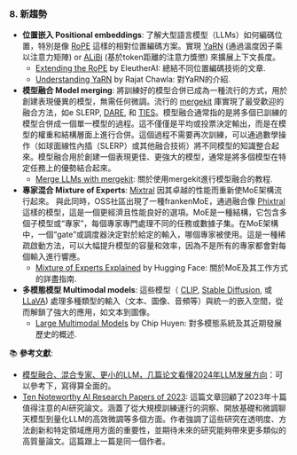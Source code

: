 
### 8. 新趨勢

* **位置嵌入 Positional embeddings**: 了解大型語言模型（LLMs）如何編碼位置，特別是像 [RoPE](https://arxiv.org/abs/2104.09864) 這樣的相對位置編碼方案。實現 [YaRN](https://arxiv.org/abs/2309.00071) (通過溫度因子乘以注意力矩陣) or [ALiBi](https://arxiv.org/abs/2108.12409) (基於token距離的注意力獎懲) 來擴展上下文長度。
    * [Extending the RoPE](https://blog.eleuther.ai/yarn/) by EleutherAI: 總結不同位置編碼技術的文章.
    * [Understanding YaRN](https://medium.com/@rcrajatchawla/understanding-yarn-extending-context-window-of-llms-3f21e3522465) by Rajat Chawla: 對YaRN的介紹.
* **模型融合 Model merging**: 將訓練好的模型合併已成為一種流行的方式，用於創建表現優異的模型，無需任何微調。流行的 [mergekit](https://github.com/cg123/mergekit) 庫實現了最受歡迎的融合方法，如e SLERP, [DARE](https://arxiv.org/abs/2311.03099), 和 [TIES](https://arxiv.org/abs/2311.03099)。模型融合通常指的是將多個已訓練的模型合併成一個單一模型的過程。這不僅僅是平均或投票決定輸出，而是在模型的權重和結構層面上進行合併。這個過程不需要再次訓練，可以通過數學操作（如球面線性內插（SLERP）或其他融合技術）將不同模型的知識整合起來。模型融合用於創建一個表現更佳、更強大的模型，通常是將多個模型在特定任務上的優勢結合起來。
    * [Merge LLMs with mergekit](https://mlabonne.github.io/blog/posts/2024-01-08_Merge_LLMs_with_mergekit.html): 關於使用mergekit進行模型融合的教程.
* **專家混合 Mixture of Experts**: [Mixtral](https://arxiv.org/abs/2401.04088) 因其卓越的性能而重新使MoE架構流行起來。 與此同時，OSS社區出現了一種frankenMoE，通過融合像 [Phixtral](https://huggingface.co/mlabonne/phixtral-2x2_8)這樣的模型，這是一個更經濟且性能良好的選項。MoE是一種結構，它包含多個子模型或“專家”，每個專家專門處理不同的任務或數據子集。在MoE架構中，一個“gate”或調度器決定對於給定的輸入，哪個專家被使用。這是一種稀疏啟動方法，可以大幅提升模型的容量和效率，因為不是所有的專家都會對每個輸入進行響應。
    * [Mixture of Experts Explained](https://huggingface.co/blog/moe) by Hugging Face: 關於MoE及其工作方式的詳盡指南.
* **多模態模型 Multimodal models**: 這些模型（ [CLIP](https://openai.com/research/clip), [Stable Diffusion](https://stability.ai/stable-image), 或 [LLaVA](https://llava-vl.github.io/)) 處理多種類型的輸入（文本、圖像、音頻等）與統一的嵌入空間，從而解鎖了強大的應用，如文本到圖像。
    * [Large Multimodal Models](https://huyenchip.com/2023/10/10/multimodal.html) by Chip Huyen: 對多模態系統及其近期發展歷史的概述.

📚 **參考文獻**:
 * [模型融合、混合专家、更小的LLM，几篇论文看懂2024年LLM发展方向](https://www.jiqizhixin.com/articles/2024-02-22)：可以參考下，寫得算全面的。
* [Ten Noteworthy AI Research Papers of 2023](https://magazine.sebastianraschka.com/p/10-ai-research-papers-2023?utm_source=profile&utm_medium=reader2): 這篇文章回顧了2023年十篇值得注意的AI研究論文。涵蓋了從大規模訓練運行的洞察、開放基礎和微調聊天模型到量化LLM的高效微調等多個方面。作者強調了這些研究在透明度、方法創新和特定領域應用方面的重要性，並期待未來的研究能夠帶來更多類似的高質量論文。這篇跟上一篇是同一個作者。


